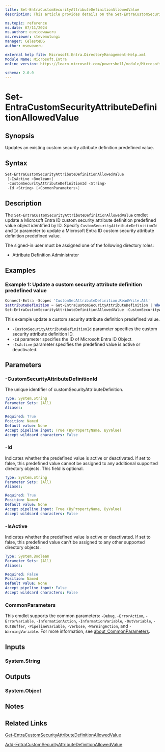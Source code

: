 ```yaml
---
title: Set-EntraCustomSecurityAttributeDefinitionAllowedValue
description: This article provides details on the Set-EntraCustomSecurityAttributeDefinitionAllowedValue command.

ms.topic: reference
ms.date: 07/11/2024
ms.author: eunicewaweru
ms.reviewer: stevemutungi
manager: CelesteDG
author: msewaweru

external help file: Microsoft.Entra.DirectoryManagement-Help.xml
Module Name: Microsoft.Entra
online version: https://learn.microsoft.com/powershell/module/Microsoft.Entra/Set-EntraCustomSecurityAttributeDefinitionAllowedValue

schema: 2.0.0
---
```


# Set-EntraCustomSecurityAttributeDefinitionAllowedValue

## Synopsis

Updates an existing custom security attribute definition predefined value.

## Syntax

```powershell
Set-EntraCustomSecurityAttributeDefinitionAllowedValue
 [-IsActive <Boolean>]
 -CustomSecurityAttributeDefinitionId <String>
 -Id <String> [<CommonParameters>]
```

## Description

The `Set-EntraCustomSecurityAttributeDefinitionAllowedValue` cmdlet update a Microsoft Entra ID custom security attribute definition predefined value object identified by ID. Specify `CustomSecurityAttributeDefinitionId` and `Id` parameter to update a Microsoft Entra ID custom security attribute definition predefined value.

The signed-in user must be assigned one of the following directory roles:

- Attribute Definition Administrator

## Examples

### Example 1: Update a custom security attribute definition predefined value

```powershell
Connect-Entra -Scopes 'CustomSecAttributeDefinition.ReadWrite.All'
$attributeDefinition = Get-EntraCustomSecurityAttributeDefinition | Where-Object {$_.Name -eq 'Engineering'}
Set-EntraCustomSecurityAttributeDefinitionAllowedValue -CustomSecurityAttributeDefinitionId $attributeDefinition.Id -Id 'Alpine' -IsActive $true
```

This example update a custom security attribute definition predefined value.

- `-CustomSecurityAttributeDefinitionId` parameter specifies the custom security attribute definition ID.
- `-Id` parameter specifies the ID of Microsoft Entra ID Object.
- `-IsActive` parameter specifies the predefined value is active or deactivated.

## Parameters

### -CustomSecurityAttributeDefinitionId

The unique identifier of customSecurityAttributeDefinition.

```yaml
Type: System.String
Parameter Sets: (All)
Aliases:

Required: True
Position: Named
Default value: None
Accept pipeline input: True (ByPropertyName, ByValue)
Accept wildcard characters: False
```

### -Id

Indicates whether the predefined value is active or deactivated. If set to false, this predefined value cannot be assigned to any additional supported directory objects. This field is optional.

```yaml
Type: System.String
Parameter Sets: (All)
Aliases:

Required: True
Position: Named
Default value: None
Accept pipeline input: True (ByPropertyName, ByValue)
Accept wildcard characters: False
```

### -IsActive

Indicates whether the predefined value is active or deactivated. If set to false, this predefined value can't be assigned to any other supported directory objects.

```yaml
Type: System.Boolean
Parameter Sets: (All)
Aliases:

Required: False
Position: Named
Default value: None
Accept pipeline input: False
Accept wildcard characters: False
```

### CommonParameters

This cmdlet supports the common parameters: `-Debug`, `-ErrorAction`, `-ErrorVariable`, `-InformationAction`, `-InformationVariable`, `-OutVariable`, `-OutBuffer`, `-PipelineVariable`, `-Verbose`, `-WarningAction`, and `-WarningVariable`. For more information, see [about_CommonParameters](https://go.microsoft.com/fwlink/?LinkID=113216).

## Inputs

### System.String

## Outputs

### System.Object

## Notes

## Related Links

[Get-EntraCustomSecurityAttributeDefinitionAllowedValue](Get-EntraCustomSecurityAttributeDefinitionAllowedValue.md)

[Add-EntraCustomSecurityAttributeDefinitionAllowedValue](Add-EntraCustomSecurityAttributeDefinitionAllowedValue.md)
